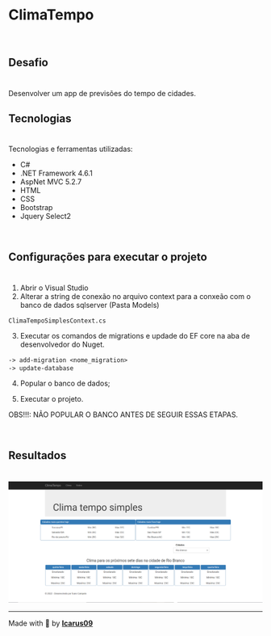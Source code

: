 # ClimaTempo
<br>

## Desafio
#

Desenvolver um app de previsões do tempo de cidades.
<br>
## Tecnologias
#

Tecnologias e ferramentas utilizadas:

- C#
- .NET Framework 4.6.1
- AspNet MVC 5.2.7
- HTML
- CSS
- Bootstrap
- Jquery Select2

<br>


## Configurações para executar o projeto
#
1. Abrir o Visual Studio
2. Alterar a string de conexão no arquivo context para a conxeão com o banco de dados sqlserver (Pasta Models)

```
ClimaTempoSimplesContext.cs

```
3. Executar os comandos de migrations e updade do EF core na aba de desenvolvedor do Nuget.
```
-> add-migration <nome_migration>
-> update-database
```
4. Popular o banco de dados;

4. Executar o projeto.

 
OBS!!!: NÃO POPULAR O BANCO ANTES DE SEGUIR ESSAS ETAPAS.

<br>

## Resultados
#
![Preview](imagem/clima_tempo.PNG)


---
Made with 💖 by [**Icarus09**](https://github.com/Icarus09)
